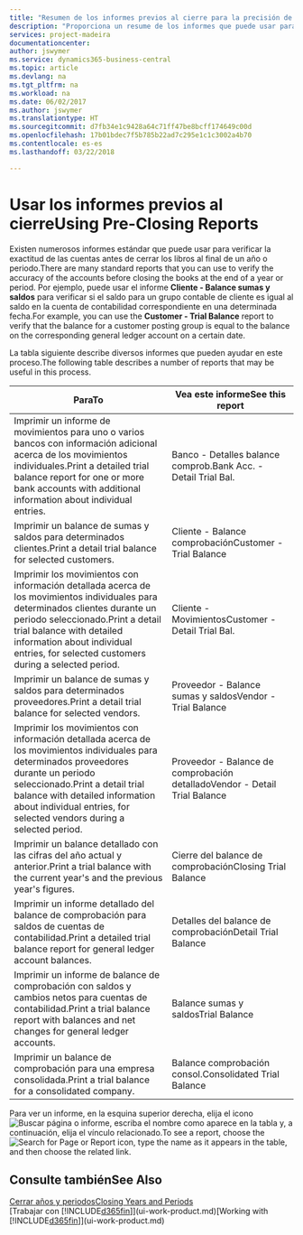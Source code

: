 ```yaml
---
title: "Resumen de los informes previos al cierre para la precisión de las cuentas | Documentos de Microsoft"
description: "Proporciona un resume de los informes que puede usar para verificar la exactitud de las cuentas antes de cerrar los libros al final de un año o periodo."
services: project-madeira
documentationcenter: 
author: jswymer
ms.service: dynamics365-business-central
ms.topic: article
ms.devlang: na
ms.tgt_pltfrm: na
ms.workload: na
ms.date: 06/02/2017
ms.author: jswymer
ms.translationtype: HT
ms.sourcegitcommit: d7fb34e1c9428a64c71ff47be8bcff174649c00d
ms.openlocfilehash: 17b01bdec7f5b785b22ad7c295e1c1c3002a4b70
ms.contentlocale: es-es
ms.lasthandoff: 03/22/2018

---
```

# <a name="using-pre-closing-reports"></a><span data-ttu-id="76fc0-103">Usar los informes previos al cierre</span><span class="sxs-lookup"><span data-stu-id="76fc0-103">Using Pre-Closing Reports</span></span>
<span data-ttu-id="76fc0-104">Existen numerosos informes estándar que puede usar para verificar la exactitud de las cuentas antes de cerrar los libros al final de un año o periodo.</span><span class="sxs-lookup"><span data-stu-id="76fc0-104">There are many standard reports that you can use to verify the accuracy of the accounts before closing the books at the end of a year or period.</span></span> <span data-ttu-id="76fc0-105">Por ejemplo, puede usar el informe **Cliente - Balance sumas y saldos** para verificar si el saldo para un grupo contable de cliente es igual al saldo en la cuenta de contabilidad correspondiente en una determinada fecha.</span><span class="sxs-lookup"><span data-stu-id="76fc0-105">For example, you can use the **Customer - Trial Balance** report to verify that the balance for a customer posting group is equal to the balance on the corresponding general ledger account on a certain date.</span></span>

<span data-ttu-id="76fc0-106">La tabla siguiente describe diversos informes que pueden ayudar en este proceso.</span><span class="sxs-lookup"><span data-stu-id="76fc0-106">The following table describes a number of reports that may be useful in this process.</span></span>

| <span data-ttu-id="76fc0-107">Para</span><span class="sxs-lookup"><span data-stu-id="76fc0-107">To</span></span> | <span data-ttu-id="76fc0-108">Vea este informe</span><span class="sxs-lookup"><span data-stu-id="76fc0-108">See this report</span></span> |
| --- | --- |
| <span data-ttu-id="76fc0-109">Imprimir un informe de movimientos para uno o varios bancos con información adicional acerca de los movimientos individuales.</span><span class="sxs-lookup"><span data-stu-id="76fc0-109">Print a detailed trial balance report for one or more bank accounts with additional information about individual entries.</span></span> |<span data-ttu-id="76fc0-110">Banco - Detalles balance comprob.</span><span class="sxs-lookup"><span data-stu-id="76fc0-110">Bank Acc. - Detail Trial Bal.</span></span> |
| <span data-ttu-id="76fc0-111">Imprimir un balance de sumas y saldos para determinados clientes.</span><span class="sxs-lookup"><span data-stu-id="76fc0-111">Print a detail trial balance for selected customers.</span></span> |<span data-ttu-id="76fc0-112">Cliente - Balance comprobación</span><span class="sxs-lookup"><span data-stu-id="76fc0-112">Customer - Trial Balance</span></span> |
| <span data-ttu-id="76fc0-113">Imprimir los movimientos con información detallada acerca de los movimientos individuales para determinados clientes durante un periodo seleccionado.</span><span class="sxs-lookup"><span data-stu-id="76fc0-113">Print a detail trial balance with detailed information about individual entries, for selected customers during a selected period.</span></span> |<span data-ttu-id="76fc0-114">Cliente - Movimientos</span><span class="sxs-lookup"><span data-stu-id="76fc0-114">Customer - Detail Trial Bal.</span></span> |
| <span data-ttu-id="76fc0-115">Imprimir un balance de sumas y saldos para determinados proveedores.</span><span class="sxs-lookup"><span data-stu-id="76fc0-115">Print a detail trial balance for selected vendors.</span></span> |<span data-ttu-id="76fc0-116">Proveedor - Balance sumas y saldos</span><span class="sxs-lookup"><span data-stu-id="76fc0-116">Vendor - Trial Balance</span></span> |
| <span data-ttu-id="76fc0-117">Imprimir los movimientos con información detallada acerca de los movimientos individuales para determinados proveedores durante un periodo seleccionado.</span><span class="sxs-lookup"><span data-stu-id="76fc0-117">Print a detail trial balance with detailed information about individual entries, for selected vendors during a selected period.</span></span> |<span data-ttu-id="76fc0-118">Proveedor - Balance de comprobación detallado</span><span class="sxs-lookup"><span data-stu-id="76fc0-118">Vendor - Detail Trial Balance</span></span> |
| <span data-ttu-id="76fc0-119">Imprimir un balance detallado con las cifras del año actual y anterior.</span><span class="sxs-lookup"><span data-stu-id="76fc0-119">Print a trial balance with the current year's and the previous year's figures.</span></span> |<span data-ttu-id="76fc0-120">Cierre del balance de comprobación</span><span class="sxs-lookup"><span data-stu-id="76fc0-120">Closing Trial Balance</span></span> |
| <span data-ttu-id="76fc0-121">Imprimir un informe detallado del balance de comprobación para saldos de cuentas de contabilidad.</span><span class="sxs-lookup"><span data-stu-id="76fc0-121">Print a detailed trial balance report for general ledger account balances.</span></span> |<span data-ttu-id="76fc0-122">Detalles del balance de comprobación</span><span class="sxs-lookup"><span data-stu-id="76fc0-122">Detail Trial Balance</span></span> |
| <span data-ttu-id="76fc0-123">Imprimir un informe de balance de comprobación con saldos y cambios netos para cuentas de contabilidad.</span><span class="sxs-lookup"><span data-stu-id="76fc0-123">Print a trial balance report with balances and net changes for general ledger accounts.</span></span> |<span data-ttu-id="76fc0-124">Balance sumas y saldos</span><span class="sxs-lookup"><span data-stu-id="76fc0-124">Trial Balance</span></span> |
| <span data-ttu-id="76fc0-125">Imprimir un balance de comprobación para una empresa consolidada.</span><span class="sxs-lookup"><span data-stu-id="76fc0-125">Print a trial balance for a consolidated company.</span></span> |<span data-ttu-id="76fc0-126">Balance comprobación consol.</span><span class="sxs-lookup"><span data-stu-id="76fc0-126">Consolidated Trial Balance</span></span> |

<span data-ttu-id="76fc0-127">Para ver un informe, en la esquina superior derecha, elija el icono ![Buscar página o informe](media/ui-search/search_small.png "icono Buscar página o informe"), escriba el nombre como aparece en la tabla y, a continuación, elija el vínculo relacionado.</span><span class="sxs-lookup"><span data-stu-id="76fc0-127">To see a report, choose the ![Search for Page or Report](media/ui-search/search_small.png "Search for Page or Report icon") icon, type the name as it appears in the table, and then choose the related link.</span></span>

## <a name="see-also"></a><span data-ttu-id="76fc0-128">Consulte también</span><span class="sxs-lookup"><span data-stu-id="76fc0-128">See Also</span></span>
[<span data-ttu-id="76fc0-129">Cerrar años y periodos</span><span class="sxs-lookup"><span data-stu-id="76fc0-129">Closing Years and Periods</span></span>](year-close-years-periods.md)  
<span data-ttu-id="76fc0-130">[Trabajar con [!INCLUDE[d365fin](includes/d365fin_md.md)]](ui-work-product.md)</span><span class="sxs-lookup"><span data-stu-id="76fc0-130">[Working with [!INCLUDE[d365fin](includes/d365fin_md.md)]](ui-work-product.md)</span></span>


